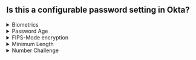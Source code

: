 ## Is this a configurable password setting in Okta?

<details>
  <summary>Biometrics</summary>
<p>
  No
</p>
</details>

<details>
  <summary>Password Age</summary>
<p>
  Yes
</p>
</details>

<details>
  <summary>FIPS-Mode encryption</summary>
<p>
  No
</p>
</details>

<details>
  <summary>Minimum Length</summary>
<p>
  Yes
</p>
</details>

<details>
  <summary>Number Challenge</summary>
<p>
  No
</p>
</details>
